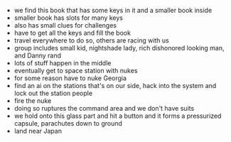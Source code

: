 - we find this book that has some keys in it and a smaller book inside
- smaller book has slots for many keys
- also has small clues for challenges
- have to get all the keys and fill the book
- travel everywhere to do so, others are racing with us
- group includes small kid, nightshade lady, rich dishonored looking man, and Danny rand
- lots of stuff happen in the middle
- eventually get to space station with nukes
- for some reason have to nuke Georgia
- find an ai on the stations that's on our side, hack into the system and lock out the station people
- fire the nuke
- doing so ruptures the command area and we don't have suits
- we hold onto this glass part and hit a button and it forms a pressurized capsule, parachutes down to ground
- land near Japan 
